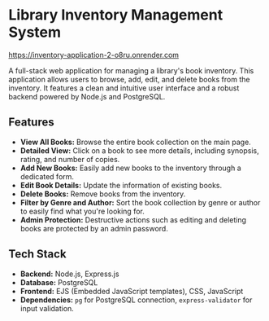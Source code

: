 # Library Inventory Management System
https://inventory-application-2-o8ru.onrender.com

A full-stack web application for managing a library's book inventory. This application allows users to browse, add, edit, and delete books from the inventory. It features a clean and intuitive user interface and a robust backend powered by Node.js and PostgreSQL.

## Features

*   **View All Books:** Browse the entire book collection on the main page.
*   **Detailed View:** Click on a book to see more details, including synopsis, rating, and number of copies.
*   **Add New Books:** Easily add new books to the inventory through a dedicated form.
*   **Edit Book Details:** Update the information of existing books.
*   **Delete Books:** Remove books from the inventory.
*   **Filter by Genre and Author:** Sort the book collection by genre or author to easily find what you're looking for.
*   **Admin Protection:** Destructive actions such as editing and deleting books are protected by an admin password.

## Tech Stack

*   **Backend:** Node.js, Express.js
*   **Database:** PostgreSQL
*   **Frontend:** EJS (Embedded JavaScript templates), CSS, JavaScript
*   **Dependencies:** `pg` for PostgreSQL connection, `express-validator` for input validation.

